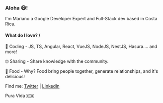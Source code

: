 ### Aloha 😄!

I'm Mariano a Google Developer Expert and Full-Stack dev based in Costa Rica. 

#### What do I love? /

🚀  Coding - JS, TS, Angular, React, VueJS, NodeJS, NestJS, Hasura.... and more!

🤓  Sharing - Share knowledge with the community. 

🌮  Food - Why? Food bring people together, generate relationships, and it's delicious!

Find me: [Twitter](https://twitter.com/malvarezcr) | [LinkedIn](https://www.linkedin.com/in/mahcr)

Pura Vida 🇨🇷
